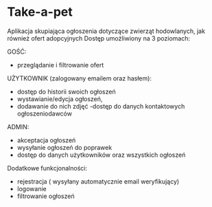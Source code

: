 # Take-a-pet

Aplikacja skupiająca ogłoszenia dotyczące zwierząt hodowlanych, jak również ofert adopcyjnych
Dostęp umożliwiony na 3 poziomach:

GOŚĆ:
- przeglądanie i filtrowanie ofert

UŻYTKOWNIK (zalogowany emailem oraz hasłem):
- dostęp do historii swoich ogłoszeń
- wystawianie/edycja ogłoszeń, 
- dodawanie do nich zdjęć
 -dostęp do danych kontaktowych ogłoszeniodawców

ADMIN:
- akceptacja ogłoszeń
- wysyłanie ogłoszeń do poprawek
- dostęp do danych użytkowników oraz wszystkich ogłoszeń

Dodatkowe funkcjonalności:
- rejestracja ( wysyłany automatycznie email weryfikujący)
- logowanie
- filtrowanie ogłoszeń
